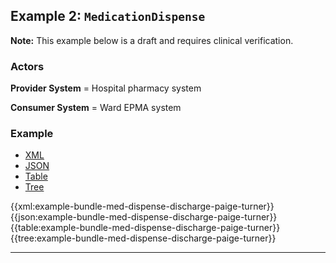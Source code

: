 <h2><a name="example2"></a>Example 2: <code>MedicationDispense</code></h2>

<div class="nhsd-a-box nhsd-a-box--bg-light-blue nhsd-!t-margin-bottom-6 nhsd-t-body"><strong>Note:</strong> This example below is a draft and requires clinical verification.</div>

### Actors

**Provider System** = Hospital pharmacy system

**Consumer System** = Ward EPMA system

### Example

<!--// start of code snippet -->
<div>
    <ul class="nav nav-tabs" role="tablist">
      <li role="presentation" class="active">
        <a href="#xml-8" aria-controls="xml" role="tab" data-toggle="tab">XML</a>
      </li>
      <li role="presentation">
        <a href="#json-8" aria-controls="json" role="tab" data-toggle="tab">JSON</a>
      </li>
        <li role="presentation">
        <a href="#table-8" aria-controls="table" role="tab" data-toggle="tab">Table</a>
      </li>
      <li role="presentation">
        <a href="#tree-8" aria-controls="tree" role="tab" data-toggle="tab">Tree</a>
      </li>
  </ul>

  <!-- Tab panes -->
  <div class="tab-content snippet">
    <div role="tabpanel" class="tab-pane active" id="xml-8">
      {{xml:example-bundle-med-dispense-discharge-paige-turner}}
    </div>
    <div role="tabpanel" class="tab-pane" id="json-8">
      {{json:example-bundle-med-dispense-discharge-paige-turner}}
    </div>
    <div role="tabpanel" class="tab-pane" id="table-8">
      {{table:example-bundle-med-dispense-discharge-paige-turner}}
    </div>
    <div role="tabpanel" class="tab-pane" id="tree-8">
      {{tree:example-bundle-med-dispense-discharge-paige-turner}}
    </div>
  </div>
</div>
<!--// end of code snippet -->

---